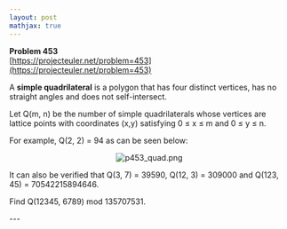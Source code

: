 ```yaml
---
layout: post
mathjax: true
---
```

**Problem 453**  
[https://projecteuler.net/problem=453](https://projecteuler.net/problem=453)

<p>A <b>simple quadrilateral</b> is a polygon that has four distinct vertices, has no straight angles and does not self-intersect.</p>

<p>Let Q(m, n) be the number of simple quadrilaterals whose vertices are lattice points with coordinates (x,y) satisfying 0 ≤ x ≤ m and 0 ≤ y ≤ n.</p>

<p>For example, Q(2, 2) = 94 as can be seen below:</p>
<p align="center"><img src="project/images/p453_quad.png" class="dark_img" alt="p453_quad.png" /></p>
<p>It can also be verified that Q(3, 7) = 39590, Q(12, 3) = 309000 and Q(123, 45) = 70542215894646.</p>

<p>Find Q(12345, 6789) mod 135707531.</p>
---
